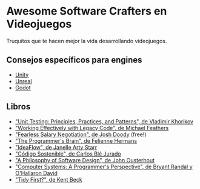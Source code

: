 # Awesome Software Crafters en Videojuegos

Truquitos que te hacen mejor la vida desarrollando videojuegos.

## Consejos específicos para engines

- [Unity](Unity)
- [Unreal](Unreal)
- [Godot](Godot)

## Libros

- ["Unit Testing: Principles, Practices, and Patterns", de Vladimir Khorikov](https://www.amazon.com/Unit-Testing-Principles-Practices-Patterns/dp/1617296279)
- ["Working Effectively with Legacy Code", de Michael Feathers](https://amzn.eu/d/gkZ0Ro8)
- ["Fearless Salary Negotiation", de Josh Doody](https://fearlesssalarynegotiation.com/book/) (free!)
- ["The Programmer's Brain", de Felienne Hermans](https://www.manning.com/books/the-programmers-brain)
- ["IdeaFlow", de Janelle Arty Starr](https://leanpub.com/ideaflow)
- ["Código Sostenible", de Carlos Blé Jurado](https://savvily.es/libros/codigo-sostenible/)
- ["A Philosophy of Software Design", de John Ousterhout](https://web.stanford.edu/~ouster/cgi-bin/book.php)
- ["Computer Systems: A Programmer's Perspective", de Bryant Randal y O'Hallaron David](https://www.amazon.es/Computer-Systems-Programmers-Randal-Bryant/dp/0136108040)
- ["Tidy First?", de Kent Beck](https://www.oreilly.com/library/view/tidy-first/9781098151232/)

